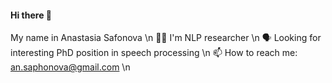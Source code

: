 #### Hi there 👋
My name in Anastasia Safonova \n
👩‍💻 I'm NLP researcher \n
🗣 Looking for interesting PhD position in speech processing \n
📫 How to reach me: an.saphonova@gmail.com \n

<!--
**safonovanastya/safonovanastya** is a ✨ _special_ ✨ repository because its `README.md` (this file) appears on your GitHub profile.

Here are some ideas to get you started:

- 🔭 I’m currently working on ...
- 🌱 I’m currently learning ...
- 👯 I’m looking to collaborate on ...
- 🤔 I’m looking for help with ...
- 💬 Ask me about ...
- 📫 How to reach me: ...
- 😄 Pronouns: ...
- ⚡ Fun fact: ...
-->
